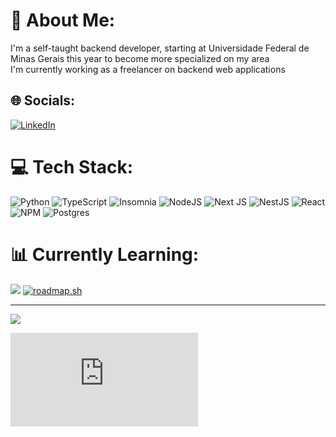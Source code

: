 # 💫 About Me:
I'm a self-taught backend developer, starting at Universidade Federal de Minas Gerais this year to become more specialized on my area<br>
I'm currently working as a freelancer on backend web applications<br>

## 🌐 Socials:
[![LinkedIn](https://img.shields.io/badge/LinkedIn-%230077B5.svg?logo=linkedin&logoColor=white)](https://linkedin.com/in/linkedin.com/in/thiago-felipe-alves-do-carmo-6174b5215) 

# 💻 Tech Stack:
![Python](https://img.shields.io/badge/python-3670A0?style=for-the-badge&logo=python&logoColor=ffdd54) ![TypeScript](https://img.shields.io/badge/typescript-%23007ACC.svg?style=for-the-badge&logo=typescript&logoColor=white) ![Insomnia](https://img.shields.io/badge/Insomnia-black?style=for-the-badge&logo=insomnia&logoColor=5849BE) ![NodeJS](https://img.shields.io/badge/node.js-6DA55F?style=for-the-badge&logo=node.js&logoColor=white) ![Next JS](https://img.shields.io/badge/Next-black?style=for-the-badge&logo=next.js&logoColor=white) ![NestJS](https://img.shields.io/badge/nestjs-%23E0234E.svg?style=for-the-badge&logo=nestjs&logoColor=white) ![React](https://img.shields.io/badge/react-%2320232a.svg?style=for-the-badge&logo=react&logoColor=%2361DAFB) ![NPM](https://img.shields.io/badge/NPM-%23CB3837.svg?style=for-the-badge&logo=npm&logoColor=white) ![Postgres](https://img.shields.io/badge/postgres-%23316192.svg?style=for-the-badge&logo=postgresql&logoColor=white)
# 📊 Currently Learning:
![](https://github-readme-streak-stats.herokuapp.com/?user=thiago-fealves&theme=prussian&hide_border=false) [![roadmap.sh](https://roadmap.sh/card/tall/66f62074c45e253cb0be8182?variant=dark&roadmaps=cyber-security)](https://roadmap.sh)

---
[![](https://visitcount.itsvg.in/api?id=thiago-fealves&icon=8&color=0)](https://visitcount.itsvg.in)

<iframe src="https://tryhackme.com/api/v2/badges/public-profile?userPublicId=829608" style='border:none;'></iframe>

<!-- Proudly created with GPRM ( https://gprm.itsvg.in ) -->
